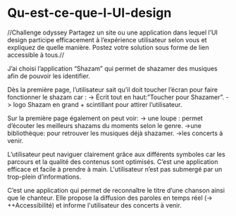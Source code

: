 # Qu-est-ce-que-l-UI-design
//Challenge odyssey
Partagez un site ou une application dans lequel l’UI design participe efficacement à l’expérience utilisateur selon vous et expliquez de quelle manière.
Postez votre solution sous forme de lien accessible à tous.//

J’ai choisi l’application “Shazam” qui permet de shazamer des musiques afin de pouvoir les identifier. 

Dès la première page, l’utilisateur sait qu’il doit toucher l’écran pour faire fonctionner le shazam car :
-> Écrit  tout en haut:”Toucher pour Shazamer”.
-> logo Shazam en grand + scintillant pour attirer l’utilisateur.

Sur la première page également on peut voir:
-> une loupe : permet d’écouter les meilleurs shazams du moments selon le genre.
->une bibliothèque: pour retrouver les musiques déjà shazamer.
->les concerts à venir.

L’utilisateur peut naviguer clairement grâce aux différents symboles car les parcours et la qualité des contenus sont optimisés. C’est une application efficace et facile à prendre à main. L'utilisateur n’est pas submergé par un trop-plein d’informations. 

C’est une application qui permet de reconnaître le titre d’une chanson ainsi que le chanteur. Elle propose la diffusion des paroles en temps réel (-> ++Accessibilité) et informe l'utilisateur des concerts à venir.


